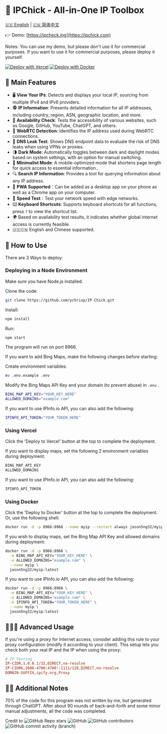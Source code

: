 # 🧰 IPChick - All-in-One IP Toolbox

[🇺🇸 English](README.md) | [🇨🇳 简体中文](README_CN.md)

👉 Demo: [https://ipcheck.ing](https://ipchick.com)

Notes: You can use my demo, but please don't use it for commercial purposes. If you want to use it for commercial purposes, please deploy it yourself.

[![Deploy with Vercel](https://raw.githubusercontent.com/jason5ng32/MyIP/main/public/res/img/Vercel.svg)](https://vercel.com/new/clone?repository-url=https://github.com/ychrisp/IP-Chick)
[![Deploy with Docker](https://raw.githubusercontent.com/jason5ng32/MyIP/main/public/res/img/Docker.svg)](https://hub.docker.com/r/jason5ng32/myip)

## 👀 Main Features

* 🖥️ **View Your IPs**: Detects and displays your local IP, sourcing from multiple IPv4 and IPv6 providers.
* 🕵️ **IP Information**: Presents detailed information for all IP addresses, including country, region, ASN, geographic location, and more.
* 🚦 **Availability Check**: Tests the accessibility of various websites, such as Google, GitHub, YouTube, ChatGPT, and others.
* 🚥 **WebRTC Detection**: Identifies the IP address used during WebRTC connections.
* 🛑 **DNS Leak Test**: Shows DNS endpoint data to evaluate the risk of DNS leaks when using VPNs or proxies.
* 🌗 **Dark Mode**: Automatically toggles between dark and daylight modes based on system settings, with an option for manual switching.
* 📱 **Minimalist Mode**: A mobile-optimized mode that shortens page length for quick access to essential information..
* 🔍 **Search IP Information**: Provides a tool for querying information about any IP address.
* 📲 **PWA Supported**：Can be added as a desktop app on your phone as well as a Chrome app on your computer.
* 🚀 **Speed Test**：Test your network speed with edge networks.
* ⌨️ **Keyboard Shortcuts**: Supports keyboard shortcuts for all functions, press `?` to view the shortcut list.
* 🌍 Based on availability test results, it indicates whether global internet access is currently feasible.
* 🇺🇸🇨🇳 English and Chinese supported.

## 📕 How to Use

There are 3 Ways to deploy:

### Deploying in a Node Environment

Make sure you have Node.js installed.

Clone the code:

```bash
git clone https://github.com/ychrisp/IP-Chick.git
```

Install:

```bash
npm install
```

Run:

```bash
npm start
```

The program will run on port 8966.

If you want to add Bing Maps, make the following changes before starting:

Create environment variables:

```bash
mv .env.example .env
```

Modify the Bing Maps API Key and your domain (to prevent abuse) in `.env` .

```bash
BING_MAP_API_KEY="YOUR_KEY_HERE"
ALLOWED_DOMAINS="example.com"
```

If you want to use IPInfo.io API, you can also add the following:

```bash
IPINFO_API_TOKEN="YOUR_TOKEN_HERE"
```

### Using Vercel

Click the 'Deploy to Vercel' button at the top to complete the deployment.

If you want to display maps, set the following 2 environment variables during deployment:

```bash
BING_MAP_API_KEY
ALLOWED_DOMAINS
```

If you want to use IPInfo.io API, you can also add the following:

```bash
IPINFO_API_TOKEN
```

### Using Docker

Click the 'Deploy to Docker' button at the top to complete the deployment. Or, use the following shell:

```bash
docker run -d -p 8966:8966 --name myip --restart always jason5ng32/myip:latest
```

If you wish to display maps, set the Bing Map API Key and allowed domains during deployment:

```bash
docker run -d -p 8966:8966 \
  -e BING_MAP_API_KEY="YOUR_KEY_HERE" \
  -e ALLOWED_DOMAINS="example.com" \
  --name myip \
  jason5ng32/myip:latest

```

If you want to use IPInfo.io API, you can also add the following:

```bash
docker run -d -p 8966:8966 \
  -e BING_MAP_API_KEY="YOUR_KEY_HERE" \
  -e ALLOWED_DOMAINS="example.com" \
  -e IPINFO_API_TOKEN="YOUR_TOKEN_HERE" \
  --name myip \
  jason5ng32/myip:latest

```

## 👩🏻‍💻 Advanced Usage

If you're using a proxy for internet access, consider adding this rule to your proxy configuration (modify it according to your client). This setup lets you check both your real IP and the IP when using the proxy:

```ini
# IP Testing
IP-CIDR,1.0.0.1/32,DIRECT,no-resolve
IP-CIDR6,2606:4700:4700::1111/128,DIRECT,no-resolve
DOMAIN-SUFFIX,ipify.org,Proxy
```

## 😶‍🌫️ Additional Notes

70% of the code for this program was not written by me, but generated through ChatGPT. After about 90 rounds of back-and-forth and some minor manual adjustments, all the code was completed.

Credit to
![GitHub Repo stars](https://img.shields.io/github/stars/jason5ng32/MyIP)
![GitHub](https://img.shields.io/github/license/jason5ng32/MyIP)
![GitHub contributors](https://img.shields.io/github/contributors/jason5ng32/MyIP)
![GitHub commit activity (branch)](https://img.shields.io/github/commit-activity/m/jason5ng32/MyIP)
